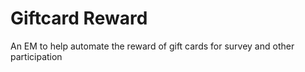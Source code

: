 # Giftcard Reward

An EM to help automate the reward of gift cards for survey and other participation